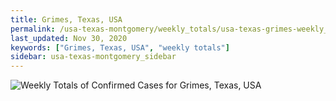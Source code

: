 ```yaml
---
title: Grimes, Texas, USA
permalink: /usa-texas-montgomery/weekly_totals/usa-texas-grimes-weekly_totals.html
last_updated: Nov 30, 2020
keywords: ["Grimes, Texas, USA", "weekly totals"]
sidebar: usa-texas-montgomery_sidebar
---
```


![Weekly Totals of Confirmed Cases for Grimes, Texas, USA](/covid_tracker/images/graphs/usa-texas-grimes-weekly_totals_graph.png)
